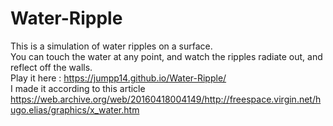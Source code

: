 # Water-Ripple
This is a simulation of water ripples on a surface. 
<br>
You can touch the water at any point, and watch the ripples radiate out, and reflect off the walls. 
<br>
Play it here : https://jumpp14.github.io/Water-Ripple/
<br>
I made it according to this article
https://web.archive.org/web/20160418004149/http://freespace.virgin.net/hugo.elias/graphics/x_water.htm
